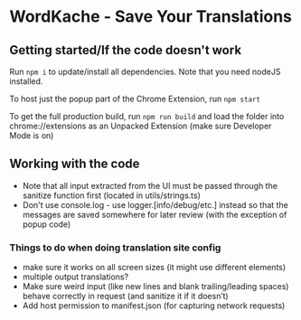 # WordKache - Save Your Translations

## Getting started/If the code doesn't work
Run ```npm i``` to update/install all dependencies. Note that you need nodeJS installed.

To host just the popup part of the Chrome Extension, run `npm start`

To get the full production build, run `npm run build` and load the folder into chrome://extensions as an Unpacked Extension (make sure Developer Mode is on)


## Working with the code
- Note that all input extracted from the UI must be passed through the sanitize function first (located in utils/strings.ts)
- Don't use console.log - use logger.[info/debug/etc.] instead so that the messages are saved somewhere for later review (with the exception of popup code)

### Things to do when doing translation site config
- make sure it works on all screen sizes (it might use different elements)
- multiple output translations?
- Make sure weird input (like new lines and blank trailing/leading spaces) behave correctly in request (and sanitize it if it doesn’t)
- Add host permission to manifest.json (for capturing network requests)
